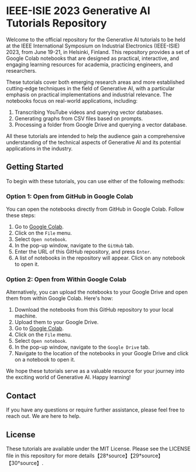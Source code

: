 # IEEE-ISIE 2023 Generative AI Tutorials Repository

Welcome to the official repository for the Generative AI tutorials to be held at the IEEE International Symposium on Industrial Electronics (IEEE-ISIE) 2023, from June 19-21, in Helsinki, Finland. This repository provides a set of Google Colab notebooks that are designed as practical, interactive, and engaging learning resources for academia, practicing engineers, and researchers.

These tutorials cover both emerging research areas and more established cutting-edge techniques in the field of Generative AI, with a particular emphasis on practical implementations and industrial relevance. The notebooks focus on real-world applications, including:

1. Transcribing YouTube videos and querying vector databases.
2. Generating graphs from CSV files based on prompts.
3. Processing a folder from Google Drive and querying a vector database.

All these tutorials are intended to help the audience gain a comprehensive understanding of the technical aspects of Generative AI and its potential applications in the industry.

## Getting Started

To begin with these tutorials, you can use either of the following methods:

### Option 1: Open from GitHub in Google Colab

You can open the notebooks directly from GitHub in Google Colab. Follow these steps:

1. Go to [Google Colab](https://colab.research.google.com/).
2. Click on the `File` menu.
3. Select `Open notebook`.
4. In the pop-up window, navigate to the `GitHub` tab.
5. Enter the URL of this GitHub repository, and press `Enter`.
6. A list of notebooks in the repository will appear. Click on any notebook to open it.

### Option 2: Open from Within Google Colab

Alternatively, you can upload the notebooks to your Google Drive and open them from within Google Colab. Here's how:

1. Download the notebooks from this GitHub repository to your local machine.
2. Upload them to your Google Drive.
3. Go to [Google Colab](https://colab.research.google.com/).
4. Click on the `File` menu.
5. Select `Open notebook`.
6. In the pop-up window, navigate to the `Google Drive` tab.
7. Navigate to the location of the notebooks in your Google Drive and click on a notebook to open it.

We hope these tutorials serve as a valuable resource for your journey into the exciting world of Generative AI. Happy learning!

## Contact

If you have any questions or require further assistance, please feel free to reach out. We are here to help.

## License

These tutorials are available under the MIT License. Please see the LICENSE file in this repository for more details【28†source】【29†source】【30†source】.
